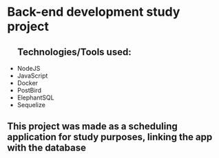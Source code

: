 <h1>Back-end development study project</h1>

<ul><h2> Technologies/Tools used:</h2>
    <li>NodeJS</li>
    <li>JavaScript</li>
    <li>Docker</li>
    <li>PostBird</li>
    <li>ElephantSQL</li>
    <li>Sequelize</li>
</ul>

<h2>This project was made as a scheduling application for study purposes, linking the app with the database</h2>
